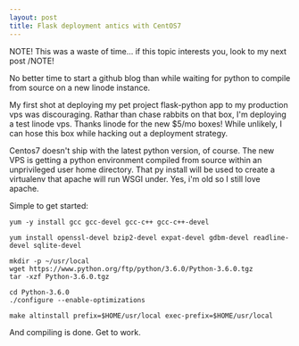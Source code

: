 ```yaml
---
layout: post
title: Flask deployment antics with CentOS7
---
```


NOTE!
This was a waste of time... if this topic interests you, look to my next post
/NOTE!


No better time to start a github blog than while waiting for python to compile from source on a new linode instance.

My first shot at deploying my pet project flask-python app to my production vps was discouraging.
Rathar than chase rabbits on that box, I'm deploying a test linode vps.  Thanks linode for the new $5/mo boxes!
While unlikely, I can hose this box while hacking out a deployment strategy.

Centos7 doesn't ship with the latest python version, of course.  The new VPS is getting a python environment compiled from source within an unprivileged user home directory.
That py install will be used to create a virtualenv that apache will run WSGI under.
Yes, i'm old so I still love apache.  

Simple to get started:

```
yum -y install gcc gcc-devel gcc-c++ gcc-c++-devel

yum install openssl-devel bzip2-devel expat-devel gdbm-devel readline-devel sqlite-devel

mkdir -p ~/usr/local
wget https://www.python.org/ftp/python/3.6.0/Python-3.6.0.tgz
tar -xzf Python-3.6.0.tgz

cd Python-3.6.0
./configure --enable-optimizations

make altinstall prefix=$HOME/usr/local exec-prefix=$HOME/usr/local
```

And compiling is done.  Get to work.
